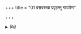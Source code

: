 +++
title = "01 वसवस्त्वा प्रवृहन्तु गायत्रेण"

+++

<details><summary>थिते</summary>

वसवस्त्वा प्रवृहन्तु गायत्रेण छन्दसेत्येतैः प्रतिमन्त्रम् १
</details>
